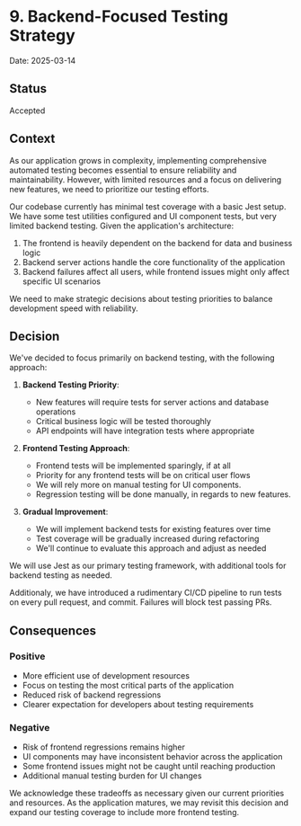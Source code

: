 # 9. Backend-Focused Testing Strategy

Date: 2025-03-14

## Status

Accepted

## Context

As our application grows in complexity, implementing comprehensive automated testing becomes essential to ensure reliability and maintainability. However, with limited resources and a focus on delivering new features, we need to prioritize our testing efforts.

Our codebase currently has minimal test coverage with a basic Jest setup. We have some test utilities configured and UI component tests, but very limited backend testing. Given the application's architecture:

1. The frontend is heavily dependent on the backend for data and business logic
2. Backend server actions handle the core functionality of the application
3. Backend failures affect all users, while frontend issues might only affect specific UI scenarios

We need to make strategic decisions about testing priorities to balance development speed with reliability.

## Decision

We've decided to focus primarily on backend testing, with the following approach:

1. **Backend Testing Priority**: 
   - New features will require tests for server actions and database operations
   - Critical business logic will be tested thoroughly
   - API endpoints will have integration tests where appropriate

2. **Frontend Testing Approach**:
   - Frontend tests will be implemented sparingly, if at all
   - Priority for any frontend tests will be on critical user flows
   - We will rely more on manual testing for UI components.
   - Regression testing will be done manually, in regards to new features.

3. **Gradual Improvement**:
   - We will implement backend tests for existing features over time
   - Test coverage will be gradually increased during refactoring
   - We'll continue to evaluate this approach and adjust as needed

We will use Jest as our primary testing framework, with additional tools for backend testing as needed.

Additionaly, we have introduced a rudimentary CI/CD pipeline to run tests on every pull request, and commit. Failures will block test passing PRs.

## Consequences

### Positive

- More efficient use of development resources
- Focus on testing the most critical parts of the application
- Reduced risk of backend regressions
- Clearer expectation for developers about testing requirements

### Negative

- Risk of frontend regressions remains higher
- UI components may have inconsistent behavior across the application
- Some frontend issues might not be caught until reaching production
- Additional manual testing burden for UI changes

We acknowledge these tradeoffs as necessary given our current priorities and resources. As the application matures, we may revisit this decision and expand our testing coverage to include more frontend testing. 
